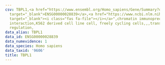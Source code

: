 ```yaml
---
csv: TBPL1,<a href="https://www.ensembl.org/Homo_sapiens/Gene/Summary?db=core;g=ENSG00000028839"
  target="_blank">ENSG00000028839</a>,<a href="https://www.ncbi.nlm.nih.gov/pubmed/23959860"
  target="_blank"><i class="fas fa-file"></i></a>",chromatin immunoprecipitation assay,direct
  interaction,K562 derived cell line cell, freely cycling cells,,,transcriptional
  regulation,
data_alias: TBPL1
data_id: ENSG00000028839
data_numevidence: 1
data_species: Homo sapiens
data_taxid: '9606'
title: TBPL1
---
```

